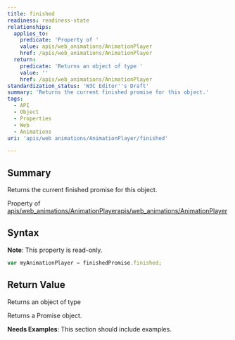 ```yaml
---
title: finished
readiness: readiness-state
relationships:
  applies_to:
    predicate: 'Property of '
    value: apis/web_animations/AnimationPlayer
    href: /apis/web_animations/AnimationPlayer
  return:
    predicate: 'Returns an object of type '
    value: ''
    href: /apis/web_animations/AnimationPlayer
standardization_status: 'W3C Editor''s Draft'
summary: 'Returns the current finished promise for this object.'
tags:
  - API
  - Object
  - Properties
  - Web
  - Animations
uri: 'apis/web animations/AnimationPlayer/finished'

---
```

## Summary

Returns the current finished promise for this object.

Property of [apis/web\_animations/AnimationPlayer](/apis/web_animations/AnimationPlayer)[apis/web\_animations/AnimationPlayer](/apis/web_animations/AnimationPlayer)

## Syntax

**Note**: This property is read-only.

``` js
var myAnimationPlayer = finishedPromise.finished;
```

## Return Value

Returns an object of type

Returns a Promise object.

**Needs Examples**: This section should include examples.


